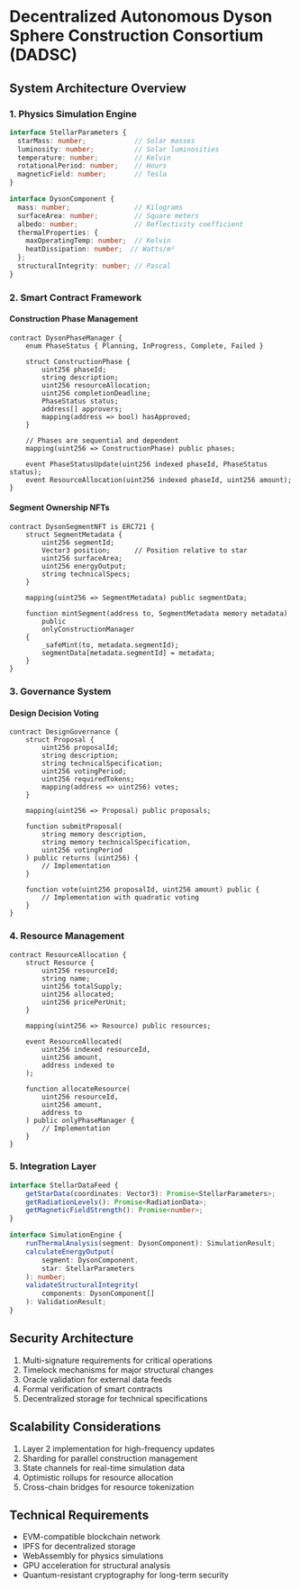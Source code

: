 # Decentralized Autonomous Dyson Sphere Construction Consortium (DADSC)

## System Architecture Overview

### 1. Physics Simulation Engine
```typescript
interface StellarParameters {
  starMass: number;            // Solar masses
  luminosity: number;          // Solar luminosities
  temperature: number;         // Kelvin
  rotationalPeriod: number;    // Hours
  magneticField: number;       // Tesla
}

interface DysonComponent {
  mass: number;                // Kilograms
  surfaceArea: number;         // Square meters
  albedo: number;              // Reflectivity coefficient
  thermalProperties: {
    maxOperatingTemp: number;  // Kelvin
    heatDissipation: number;  // Watts/m²
  };
  structuralIntegrity: number; // Pascal
}
```

### 2. Smart Contract Framework

#### Construction Phase Management
```solidity
contract DysonPhaseManager {
    enum PhaseStatus { Planning, InProgress, Complete, Failed }
    
    struct ConstructionPhase {
        uint256 phaseId;
        string description;
        uint256 resourceAllocation;
        uint256 completionDeadline;
        PhaseStatus status;
        address[] approvers;
        mapping(address => bool) hasApproved;
    }
    
    // Phases are sequential and dependent
    mapping(uint256 => ConstructionPhase) public phases;
    
    event PhaseStatusUpdate(uint256 indexed phaseId, PhaseStatus status);
    event ResourceAllocation(uint256 indexed phaseId, uint256 amount);
}
```

#### Segment Ownership NFTs
```solidity
contract DysonSegmentNFT is ERC721 {
    struct SegmentMetadata {
        uint256 segmentId;
        Vector3 position;      // Position relative to star
        uint256 surfaceArea;
        uint256 energyOutput;
        string technicalSpecs;
    }
    
    mapping(uint256 => SegmentMetadata) public segmentData;
    
    function mintSegment(address to, SegmentMetadata memory metadata) 
        public 
        onlyConstructionManager 
    {
        _safeMint(to, metadata.segmentId);
        segmentData[metadata.segmentId] = metadata;
    }
}
```

### 3. Governance System

#### Design Decision Voting
```solidity
contract DesignGovernance {
    struct Proposal {
        uint256 proposalId;
        string description;
        string technicalSpecification;
        uint256 votingPeriod;
        uint256 requiredTokens;
        mapping(address => uint256) votes;
    }
    
    mapping(uint256 => Proposal) public proposals;
    
    function submitProposal(
        string memory description,
        string memory technicalSpecification,
        uint256 votingPeriod
    ) public returns (uint256) {
        // Implementation
    }
    
    function vote(uint256 proposalId, uint256 amount) public {
        // Implementation with quadratic voting
    }
}
```

### 4. Resource Management

```solidity
contract ResourceAllocation {
    struct Resource {
        uint256 resourceId;
        string name;
        uint256 totalSupply;
        uint256 allocated;
        uint256 pricePerUnit;
    }
    
    mapping(uint256 => Resource) public resources;
    
    event ResourceAllocated(
        uint256 indexed resourceId,
        uint256 amount,
        address indexed to
    );
    
    function allocateResource(
        uint256 resourceId,
        uint256 amount,
        address to
    ) public onlyPhaseManager {
        // Implementation
    }
}
```

### 5. Integration Layer

```typescript
interface StellarDataFeed {
    getStarData(coordinates: Vector3): Promise<StellarParameters>;
    getRadiationLevels(): Promise<RadiationData>;
    getMagneticFieldStrength(): Promise<number>;
}

interface SimulationEngine {
    runThermalAnalysis(segment: DysonComponent): SimulationResult;
    calculateEnergyOutput(
        segment: DysonComponent, 
        star: StellarParameters
    ): number;
    validateStructuralIntegrity(
        components: DysonComponent[]
    ): ValidationResult;
}
```

## Security Architecture

1. Multi-signature requirements for critical operations
2. Timelock mechanisms for major structural changes
3. Oracle validation for external data feeds
4. Formal verification of smart contracts
5. Decentralized storage for technical specifications

## Scalability Considerations

1. Layer 2 implementation for high-frequency updates
2. Sharding for parallel construction management
3. State channels for real-time simulation data
4. Optimistic rollups for resource allocation
5. Cross-chain bridges for resource tokenization

## Technical Requirements

- EVM-compatible blockchain network
- IPFS for decentralized storage
- WebAssembly for physics simulations
- GPU acceleration for structural analysis
- Quantum-resistant cryptography for long-term security
